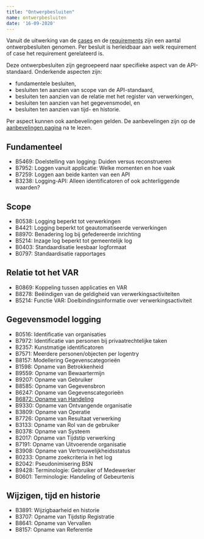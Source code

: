 ```yaml
---
title: "Ontwerpbesluiten"
name: ontwerpbesluiten
date: '16-09-2020'
---
```


Vanuit de uitwerking van de [cases](./cases.md) en de [requirements](./requirements.md) zijn een aantal ontwerpbesluiten genomen. Per besluit is herleidbaar aan welk requirement of case het requirement gerelateerd is.

Deze ontwerpbesluiten zijn gegroepeerd naar specifieke aspect van de API-standaard. Onderkende aspecten zijn:
- fundamentele besluiten, 
- besluiten ten aanzien van scope van de API-standaard, 
- besluiten ten aanzien van de relatie met het register van verwerkingen, 
- besluiten ten aanzien van het gegevensmodel, en
- besluiten ten aanzien van tijd- en historie.

Per aspect kunnen ook aanbevelingen gelden. De aanbevelingen zijn op de [aanbevelingen pagina](./aanbevelingen.md) na te lezen.

## Fundamenteel

- B5469: Doelstelling van logging: Duiden versus reconstrueren
- B7952: Loggen vanuit applicatie: Welke momenten en hoe vaak
- B7259: Loggen aan beide kanten van een API
- B3238: Logging-API: Alleen identificatoren of ook achterliggende waarden?

## Scope
- B0538: Logging beperkt tot verwerkingen
- B4421: Logging beperkt tot geautomatiseerde verwerkingen
- B8970: Benadering log bij gefedereerde inrichting
- B5214: Inzage log beperkt tot gemeentelijk log
- B0403: Standaardisatie leesbaar logformaat
- B0797: Standaardisatie rapportages

## Relatie tot het VAR
- B0869: Koppeling tussen applicaties en VAR
- B8278: Beëindigen van de geldigheid van verwerkingsactiviteiten
- B5214: Functie VAR: Doelbindingsinformatie over verwerkingsactiviteit	

## Gegevensmodel logging
- B0516: Identificatie van organisaties
- B7972: Identificatie van personen bij privaatrechtelijke taken
- B2357: Kunstmatige identificatoren
- B7571: Meerdere personen/objecten per logentry
- B8157: Modellering Gegevenscategorieën
- B1598: Opname van Betrokkenheid
- B9559: Opname van Bewaartermijn
- B9207: Opname van Gebruiker
- B8585: Opname van Gegevensbron
- B6247: Opname van Gegevenscategorieën
- [B6872: Opname van Handeling](./besluiten/B6872.md)
- B9330: Opname van Ontvangende organisatie
- B3809: Opname van Operatie
- B7726: Opname van Resultaat verwerking
- B3133: Opname van Rol van de gebruiker
- B0378: Opname van Systeem
- B2017: Opname van Tijdstip verwerking
- B7191: Opname van Uitvoerende organisatie
- B3908: Opname van Vertrouwelijkheidsstatus
- B0233: Opname zoekcriteria in het log
- B2042: Pseudonimisering BSN
- B9428: Terminologie: Gebruiker of Medewerker
- B0601: Terminologie: Handeling of Gebeurtenis

## Wijzigen, tijd en historie
- B3891: Wijzigbaarheid en historie
- B3707: Opname van Tijdstip Registratie
- B8641: Opname van Vervallen
- B8157: Opname van Referentie

